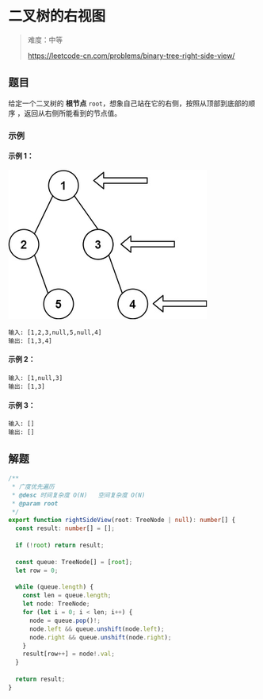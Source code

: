 # 二叉树的右视图

> 难度：中等
>
> https://leetcode-cn.com/problems/binary-tree-right-side-view/

## 题目

给定一个二叉树的 **根节点** `root`，想象自己站在它的右侧，按照从顶部到底部的顺序
，返回从右侧所能看到的节点值。

### 示例

#### 示例 1：

![binary-tree-right-side-view.jpg](../../assets/images/binary-tree-right-side-view.jpg)

```
输入: [1,2,3,null,5,null,4]
输出: [1,3,4]
```

#### 示例 2：

```
输入: [1,null,3]
输出: [1,3]
```

#### 示例 3：

```
输入: []
输出: []
```

## 解题

```typescript
/**
 * 广度优先遍历
 * @desc 时间复杂度 O(N)   空间复杂度 O(N)
 * @param root
 */
export function rightSideView(root: TreeNode | null): number[] {
  const result: number[] = [];

  if (!root) return result;

  const queue: TreeNode[] = [root];
  let row = 0;

  while (queue.length) {
    const len = queue.length;
    let node: TreeNode;
    for (let i = 0; i < len; i++) {
      node = queue.pop()!;
      node.left && queue.unshift(node.left);
      node.right && queue.unshift(node.right);
    }
    result[row++] = node!.val;
  }

  return result;
}
```
